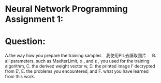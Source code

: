 # Neural Network Programming Assignment 1:

# Question:
  A.the way how you prepare the training samples
    我使用PIL去讀取圖片
    
  B. all parameters, such as MaxIterLimit, α , and ε , you used for the training algorithm,
  C. the derived weight vector w,
  D. the printed image I’ decrypted from E’,
  E. the problems you encountered, and
  F. what you have learned from this work.
